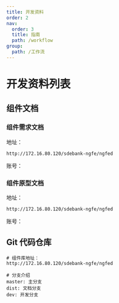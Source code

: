 ```yaml
---
title: 开发资料
order: 2
nav:
  order: 3
  title: 指南
  path: /workflow
group:
  path: /工作流
---
```


# 开发资料列表

## 组件文档

### 组件需求文档

地址：

```shell
http://172.16.80.120/sdebank-ngfe/ngfed
```

账号：

### 组件原型文档

地址：

```shell
http://172.16.80.120/sdebank-ngfe/ngfed
```

账号：

## Git 代码仓库

```shell
# 组件库地址：
http://172.16.80.120/sdebank-ngfe/ngfed

# 分支介绍
master: 主分支
dist: 文档分支
dev: 开发分支
```

